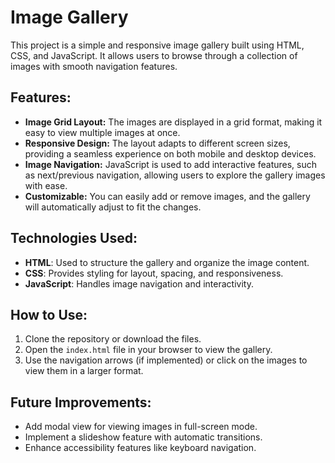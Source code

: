 # Image Gallery

This project is a simple and responsive image gallery built using HTML, CSS, and JavaScript. It allows users to browse through a collection of images with smooth navigation features. 

## Features:
- **Image Grid Layout:** The images are displayed in a grid format, making it easy to view multiple images at once.
- **Responsive Design:** The layout adapts to different screen sizes, providing a seamless experience on both mobile and desktop devices.
- **Image Navigation:** JavaScript is used to add interactive features, such as next/previous navigation, allowing users to explore the gallery images with ease.
- **Customizable:** You can easily add or remove images, and the gallery will automatically adjust to fit the changes.

## Technologies Used:
- **HTML**: Used to structure the gallery and organize the image content.
- **CSS**: Provides styling for layout, spacing, and responsiveness.
- **JavaScript**: Handles image navigation and interactivity.

## How to Use:
1. Clone the repository or download the files.
2. Open the `index.html` file in your browser to view the gallery.
3. Use the navigation arrows (if implemented) or click on the images to view them in a larger format.

## Future Improvements:
- Add modal view for viewing images in full-screen mode.
- Implement a slideshow feature with automatic transitions.
- Enhance accessibility features like keyboard navigation.


